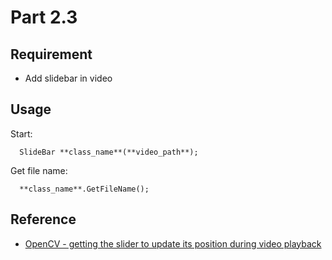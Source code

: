# Part 2.3

## Requirement

- Add slidebar in video

## Usage

Start:

```
  SlideBar **class_name**(**video_path**);
```

Get file name:

```
  **class_name**.GetFileName();
```

## Reference

- [OpenCV - getting the slider to update its position during video playback](http://stackoverflow.com/questions/5047913/opencv-getting-the-slider-to-update-its-position-during-video-playback)

